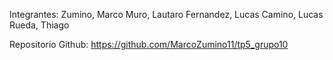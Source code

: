 Integrantes:
Zumino, Marco 
Muro, Lautaro
Fernandez, Lucas
Camino, Lucas
Rueda, Thiago

Repositorio Github: 
https://github.com/MarcoZumino11/tp5_grupo10